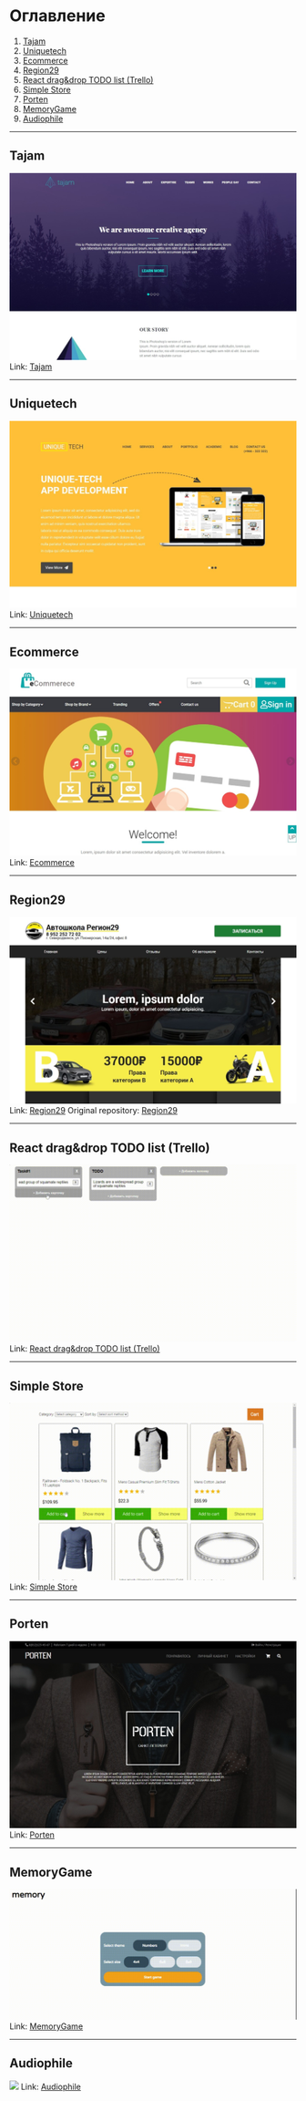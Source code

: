 # Оглавление
1. [Tajam](https://github.com/LaDIp/LaDIp.github.io/#tajam)
2. [Uniquetech](https://github.com/LaDIp/LaDIp.github.io/#uniquetech)
3. [Ecommerce](https://github.com/LaDIp/LaDIp.github.io/#ecommerce)
4. [Region29](https://github.com/LaDIp/LaDIp.github.io/#region29)
5. [React drag&drop TODO list (Trello)](https://github.com/LaDIp/LaDIp.github.io/#react-dragdrop-todo-list-trello)
6. [Simple Store](https://github.com/LaDIp/LaDIp.github.io/#simple-store)
7. [Porten](https://github.com/LaDIp/LaDIp.github.io/#porten)
8. [MemoryGame](https://github.com/LaDIp/LaDIp.github.io/#memorygame)
9. [Audiophile](https://github.com/LaDIp/LaDIp.github.io/#audiophile)
____
## Tajam
![](https://github.com/LaDIp/LaDIp.github.io/blob/master/images/tajam.jpg)
Link: [Tajam](https://LaDIp.github.io/tajam)
____
## Uniquetech
![](https://github.com/LaDIp/LaDIp.github.io/blob/master/images/uniquetech.jpg)
Link: [Uniquetech](https://LaDIp.github.io/uniquetech)
____
## Ecommerce
![](https://github.com/LaDIp/LaDIp.github.io/blob/master/images/ecommerce.jpg)
Link: [Ecommerce](https://LaDIp.github.io/ecommerce)
____
## Region29
![](https://github.com/LaDIp/LaDIp.github.io/blob/master/images/region29.jpg)
Link: [Region29](https://LaDIp.github.io/region29)
Original repository: [Region29](https://github.com/Progromisters/region29)
____
## React drag&drop TODO list (Trello)
![](https://github.com/LaDIp/LaDIp.github.io/blob/master/images/react_dnd_todo.gif)
Link: [React drag&drop TODO list (Trello)](https://LaDIp.github.io/react_dnd_todo)
____
## Simple Store
![](https://github.com/LaDIp/LaDIp.github.io/blob/master/images/simple_store.gif)
Link: [Simple Store](https://LaDIp.github.io/simple_store)
____
## Porten
![](https://github.com/LaDIp/LaDIp.github.io/blob/master/images/porten.jpg)
Link: [Porten](https://LaDIp.github.io/porten)
____
## MemoryGame
![](https://github.com/LaDIp/LaDIp.github.io/blob/master/images/memory-game.gif)
Link: [MemoryGame](https://LaDIp.github.io/memory-game)
____
## Audiophile
![](https://github.com/LaDIp/LaDIp.github.io/blob/master/images/audiophile.gif)
Link: [Audiophile](https://LaDIp.github.io/audiophile-store)
